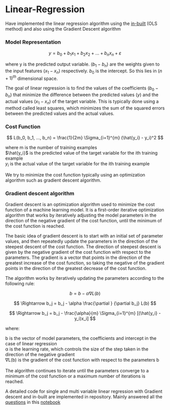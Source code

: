 # Linear-Regression
Have implemented the linear regression algorithm using the [in-built](https://scikit-learn.org/stable/modules/generated/sklearn.linear_model.LinearRegression.html) (OLS method) and also using the Gradient Descent algorithm

### Model Representation

$$ y = b_0 + b_1x_1 + b_2x_2 + ... + b_nx_n + ε $$

where y is the predicted output variable. $(b_1 - b_n)$ are the weights given to the input features $(x_1 - x_n)$ respectively. $b_0$ is the intercept. 
So this lies in $(n+1)^{th}$ dimensional space. 

The goal of linear regression is to find the values of the coefficients $(b_0 - b_n)$ that minimize the difference between the predicted values $(y)$ and the actual values $(x_1 - x_n)$ of the target variable. This is typically done using a method called least squares, which minimizes the sum of the squared errors between the predicted values and the actual values.

### Cost Function

$$ L(b_0, b_1, ..., b_n) = \frac{1}{2m} \Sigma_{i=1}^{m} (\hat{y_i} - y_i)^2 $$

where m is the number of training examples \
$\hat{y_i}$ is the predicted value of the target variable for the ith training example \
$y_i$ is the actual value of the target variable for the ith training example

We try to minimize the cost function typically using an optimization algorithm such as gradient descent algorithm.

### Gradient descent algorithm

Gradient descent is an optimization algorithm used to minimize the cost function of a machine learning model. It is a first-order iterative optimization algorithm that works by iteratively adjusting the model parameters in the direction of the negative gradient of the cost function, until the minimum of the cost function is reached.

The basic idea of gradient descent is to start with an initial set of parameter values, and then repeatedly update the parameters in the direction of the steepest descent of the cost function. The direction of steepest descent is given by the negative gradient of the cost function with respect to the parameters. The gradient is a vector that points in the direction of the greatest increase of the cost function, so taking the negative of the gradient points in the direction of the greatest decrease of the cost function.

The algorithm works by iteratively updating the parameters according to the following rule:

$$ b = b - \alpha∇L(b) $$

$$ \Rightarrow b_j = b_j - \alpha \frac{\partial } {\partial b_j} L(b) $$

$$ \Rightarrow b_j = b_j - \frac{\alpha}{m} \Sigma_{i=1}^{m} [(\hat{y_i} - y_i)x_i] $$

where:

b is the vector of model parameters, the coefficients and intercept in the case of linear regression \
α is the learning rate, which controls the size of the step taken in the direction of the negative gradient \
∇L(b) is the gradient of the cost function with respect to the parameters b \
<br>
The algorithm continues to iterate until the parameters converge to a minimum of the cost function or a maximum number of iterations is reached.

A detailed code for single and multi variable linear regression with Gradient descent and in-built are implemented in repository.
Mainly answered all the [questions](https://github.com/ANIRUDH-333/Linear-Regression/blob/main/questions.pdf) in this [notebook](https://github.com/ANIRUDH-333/Linear-Regression/blob/main/Linear%20Regression.ipynb)
